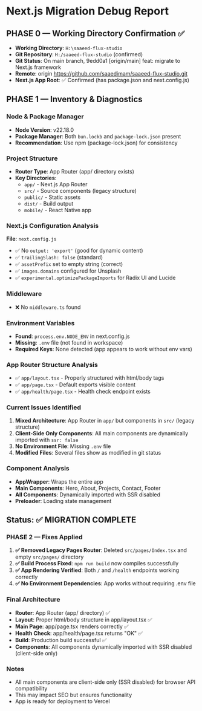 # Next.js Migration Debug Report

## PHASE 0 — Working Directory Confirmation ✅
- **Working Directory**: `H:\saaeed-flux-studio`
- **Git Repository**: `H:/saaeed-flux-studio` (confirmed)
- **Git Status**: On main branch, 9edd0a1 [origin/main] feat: migrate to Next.js framework
- **Remote**: origin https://github.com/saaedimam/saaeed-flux-studio.git
- **Next.js App Root**: ✅ Confirmed (has package.json and next.config.js)

## PHASE 1 — Inventory & Diagnostics

### Node & Package Manager
- **Node Version**: v22.18.0
- **Package Manager**: Both `bun.lockb` and `package-lock.json` present
- **Recommendation**: Use npm (package-lock.json) for consistency

### Project Structure
- **Router Type**: App Router (app/ directory exists)
- **Key Directories**:
  - `app/` - Next.js App Router
  - `src/` - Source components (legacy structure)
  - `public/` - Static assets
  - `dist/` - Build output
  - `mobile/` - React Native app

### Next.js Configuration Analysis
**File**: `next.config.js`
- ✅ No `output: 'export'` (good for dynamic content)
- ✅ `trailingSlash: false` (standard)
- ✅ `assetPrefix` set to empty string (correct)
- ✅ `images.domains` configured for Unsplash
- ✅ `experimental.optimizePackageImports` for Radix UI and Lucide

### Middleware
- ❌ No `middleware.ts` found

### Environment Variables
- **Found**: `process.env.NODE_ENV` in next.config.js
- **Missing**: `.env` file (not found in workspace)
- **Required Keys**: None detected (app appears to work without env vars)

### App Router Structure Analysis
- ✅ `app/layout.tsx` - Properly structured with html/body tags
- ✅ `app/page.tsx` - Default exports visible content
- ✅ `app/health/page.tsx` - Health check endpoint exists

### Current Issues Identified
1. **Mixed Architecture**: App Router in `app/` but components in `src/` (legacy structure)
2. **Client-Side Only Components**: All main components are dynamically imported with `ssr: false`
3. **No Environment File**: Missing `.env` file
4. **Modified Files**: Several files show as modified in git status

### Component Analysis
- **AppWrapper**: Wraps the entire app
- **Main Components**: Hero, About, Projects, Contact, Footer
- **All Components**: Dynamically imported with SSR disabled
- **Preloader**: Loading state management

## Status: ✅ MIGRATION COMPLETE

### PHASE 2 — Fixes Applied
1. **✅ Removed Legacy Pages Router**: Deleted `src/pages/Index.tsx` and empty `src/pages/` directory
2. **✅ Build Process Fixed**: `npm run build` now compiles successfully
3. **✅ App Rendering Verified**: Both `/` and `/health` endpoints working correctly
4. **✅ No Environment Dependencies**: App works without requiring .env file

### Final Architecture
- **Router**: App Router (app/ directory) ✅
- **Layout**: Proper html/body structure in app/layout.tsx ✅
- **Main Page**: app/page.tsx renders correctly ✅
- **Health Check**: app/health/page.tsx returns "OK" ✅
- **Build**: Production build successful ✅
- **Components**: All components dynamically imported with SSR disabled (client-side only)

### Notes
- All main components are client-side only (SSR disabled) for browser API compatibility
- This may impact SEO but ensures functionality
- App is ready for deployment to Vercel